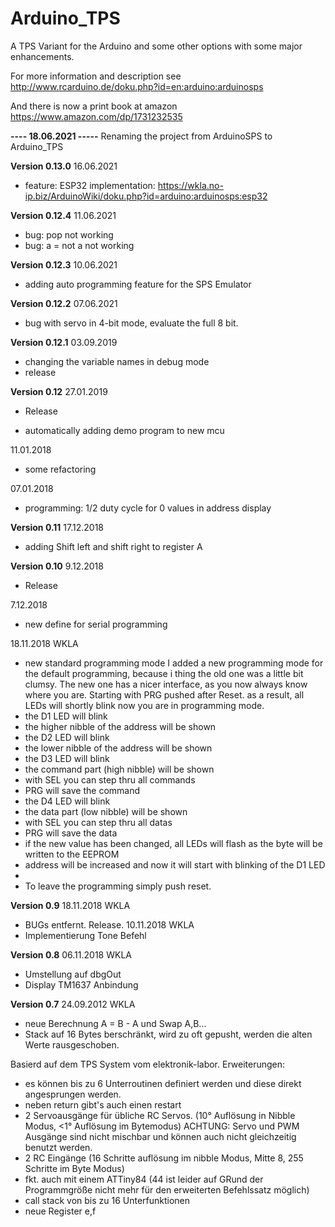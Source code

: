 # Arduino_TPS

A TPS Variant for the Arduino and some other options with some major enhancements.

For more information and description see 
http://www.rcarduino.de/doku.php?id=en:arduino:arduinosps

And there is now a print book at amazon 
https://www.amazon.com/dp/1731232535

**---- 18.06.2021 -----**
Renaming the project from ArduinoSPS to Arduino_TPS

**Version 0.13.0**
  16.06.2021

  * feature: ESP32 implementation: https://wkla.no-ip.biz/ArduinoWiki/doku.php?id=arduino:arduinosps:esp32

**Version 0.12.4**
  11.06.2021

  * bug: pop not working
  * bug: a = not a not working

**Version 0.12.3**
  10.06.2021

  * adding auto programming feature for the SPS Emulator

**Version 0.12.2**
  07.06.2021

  * bug with servo in 4-bit mode, evaluate the full 8 bit.

**Version 0.12.1**
  03.09.2019

  * changing the variable names in debug mode
  * release

**Version 0.12**
  27.01.2019
  * Release

  * automatically adding demo program to new mcu

  11.01.2018

  * some refactoring

  07.01.2018
  * programming: 1/2 duty cycle for 0 values in address display

**Version 0.11**
  17.12.2018
  * adding Shift left and shift right to register A


**Version 0.10**
  9.12.2018
  * Release

  7.12.2018
  * new define for serial programming

  18.11.2018 WKLA
  * new standard programming mode
    I added a new programming mode for the default programming, because i thing the old one was a little bit clumsy.
    The new one has a nicer interface, as you now always know where you are.
    Starting with PRG pushed after Reset.
    as a result, all LEDs will shortly blink
    now you are in programming mode.
  * the D1 LED will blink
  * the higher nibble of the address will be shown
  * the D2 LED will blink
  * the lower nibble of the address will be shown
  * the D3 LED will blink
  * the command part (high nibble) will be shown
  * with SEL you can step thru all commands
  * PRG will save the command
  * the D4 LED will blink 
  * the data part (low nibble) will be shown
  * with SEL you can step thru all datas
  * PRG will save the data
  * if the new value has been changed, all LEDs will flash as the byte will be written to the EEPROM
  * address will be increased and now it will start with blinking of the D1 LED
  * 
  * To leave the programming simply push reset.

**Version 0.9**
  18.11.2018 WKLA
  * BUGs entfernt. Release.
    10.11.2018 WKLA
  * Implementierung Tone Befehl

**Version 0.8**
  06.11.2018 WKLA
  * Umstellung auf dbgOut
  * Display TM1637 Anbindung

**Version 0.7**
  24.09.2012 WKLA
  * neue Berechnung A = B - A und Swap A,B...
  * Stack auf 16 Bytes berschränkt, wird zu oft gepusht, werden die alten Werte rausgeschoben.

  Basierd auf dem TPS System vom elektronik-labor.
  Erweiterungen:
  * es können bis zu 6 Unterroutinen definiert werden und diese direkt angesprungen werden.
  * neben return gibt's auch einen restart
  * 2 Servoausgänge für übliche RC Servos. (10° Auflösung in Nibble Modus, <1° Auflösung im Bytemodus)
    ACHTUNG: Servo und PWM Ausgänge sind nicht mischbar und können auch nicht gleichzeitig benutzt werden.
  * 2 RC Eingänge (16 Schritte auflösung im nibble Modus, Mitte 8, 255 Schritte im Byte Modus)
  * fkt. auch mit einem ATTiny84 (44 ist leider auf GRund der Programmgröße nicht mehr für den erweiterten Befehlssatz möglich)
  * call stack von bis zu 16 Unterfunktionen
  * neue Register e,f
